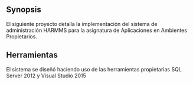 ## Synopsis

El siguiente proyecto detalla la implementación del sistema de administración HARMMS para la asignatura de Aplicaciones en Ambientes Propietarios.

## Herramientas

El sistema se diseñó haciendo uso de las herramientas propietarias SQL Server 2012 y Visual Studio 2015
